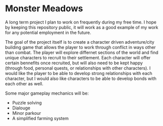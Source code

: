 # Monster Meadows
 
A long term project I plan to work on frequently during my free time.
I hope by keeping this repository public, it will work as a good example of my work for any potential employment in the future. 

The goal of the project itself is to create a character driven adventure/city building game that allows the player to work through conflict in ways other than combat. The player will explore differnet sections of the world and find unique characters to recruit to their settlement. Each character will offer certain bennefits once recruited, but will also need to be kept happy (through food, personal quests, or relationships with other characters). I would like the player to be able to develop strong relationships with each character, but I would also like characters to be able to develop bonds with each other as well.

Some major gameplay mechanics will be:
- Puzzle solving
- Dialouge
- Minor parkour
- A simplified farming system
